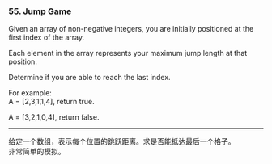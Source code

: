 ### 55. Jump Game

Given an array of non-negative integers, you are initially positioned at the first index of the array.

Each element in the array represents your maximum jump length at that position.

Determine if you are able to reach the last index.

For example:    
A = [2,3,1,1,4], return true.

A = [3,2,1,0,4], return false.

* * *

给定一个数组，表示每个位置的跳跃距离。求是否能抵达最后一个格子。    
非常简单的模拟。   

